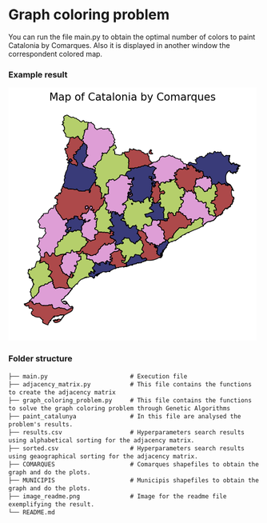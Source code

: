 # Graph coloring problem

You can run the file main.py to obtain the optimal number of colors to paint Catalonia by Comarques. Also it is displayed in another window the correspondent colored map.

### Example result

![alt text](./image_readme.png)


### Folder structure

    ├── main.py                       # Execution file
    ├── adjacency_matrix.py           # This file contains the functions to create the adjacency matrix
    ├── graph_coloring_problem.py     # This file contains the functions to solve the graph coloring problem through Genetic Algorithms
    ├── paint_catalunya               # In this file are analysed the problem's results. 
    ├── results.csv                   # Hyperparameters search results using alphabetical sorting for the adjacency matrix.
    ├── sorted.csv                    # Hyperparameters search results using geaographical sorting for the adjacency matrix.
    ├── COMARQUES                     # Comarques shapefiles to obtain the graph and do the plots.
    ├── MUNICIPIS                     # Municipis shapefiles to obtain the graph and do the plots.
    ├── image_readme.png              # Image for the readme file exemplifying the result.
    └── README.md
